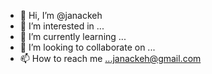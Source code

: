 - 👋 Hi, I’m @janackeh
- 👀 I’m interested in ...
- 🌱 I’m currently learning ...
- 💞️ I’m looking to collaborate on ...
- 📫 How to reach me ...janackeh@gmail.com

<!---
janackeh/janackeh is a ✨ special ✨ repository because its `README.md` (this file) appears on your GitHub profile.
You can click the Preview link to take a look at your changes.
--->
